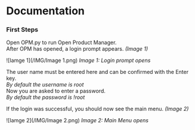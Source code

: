 # Documentation

### First Steps
Open OPM.py to run Open Product Manager.  
After OPM has opened, a login prompt appears. *(Image 1)*  

![Iamge 1](/IMG/Image 1.png)
*Image 1: Login prompt opens*  

The user name must be entered here and can be confirmed with the Enter key.  
*By default the username is root*  
Now you are asked to enter a password.  
*By default the password is !root*

If the login was successful, you should now see the main menu. *(Image 2)*  

![Iamge 2](/IMG/Image 2.png)
*Image 2: Main Menu opens*  
